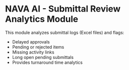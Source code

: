 # NAVA AI - Submittal Review Analytics Module

This module analyzes submittal logs (Excel files) and flags:
- Delayed approvals
- Pending or rejected items
- Missing activity links
- Long open pending submittals
- Provides turnaround time analytics
